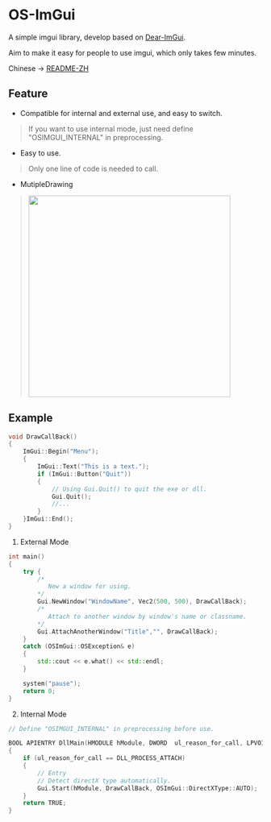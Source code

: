 # OS-ImGui
A simple imgui library, develop based on [Dear-ImGui](https://github.com/ocornut/imgui).

Aim to make it easy for people to use imgui, which only takes few minutes.

Chinese -> [README-ZH](https://github.com/TKazer/OS-ImGui/blob/master/README-ZH.md)

## Feature
* Compatible for internal and external use, and easy to switch.
> If you want to use internal mode, just need define "OSIMGUI_INTERNAL" in preprocessing.

* Easy to use.
> Only one line of code is needed to call.

* MutipleDrawing
><img src = "https://github.com/TKazer/OS-ImGui/blob/master/Image/WindowImage.png" width = 400/>

## Example

~~~ c++
void DrawCallBack()
{
	ImGui::Begin("Menu");
	{
		ImGui::Text("This is a text.");
		if (ImGui::Button("Quit"))
		{
			// Using Gui.Quit() to quit the exe or dll.
			Gui.Quit();
			//...
		}
	}ImGui::End();
}
~~~

1. External Mode
~~~ c++
int main()
{
	try {
		/*
		   New a window for using.
		*/
		Gui.NewWindow("WindowName", Vec2(500, 500), DrawCallBack);
		/*
		   Attach to another window by window's name or classname.
		*/
		Gui.AttachAnotherWindow("Title","", DrawCallBack);
	}
	catch (OSImGui::OSException& e)
	{
		std::cout << e.what() << std::endl;
	}

	system("pause");
	return 0;
}
~~~

2. Internal Mode
~~~c++
// Define "OSIMGUI_INTERNAL" in preprocessing before use.

BOOL APIENTRY DllMain(HMODULE hModule, DWORD  ul_reason_for_call, LPVOID lpReserved)
{
	if (ul_reason_for_call == DLL_PROCESS_ATTACH)
	{
		// Entry
		// Detect directX type automatically.
		Gui.Start(hModule, DrawCallBack, OSImGui::DirectXType::AUTO);
	}
	return TRUE;
}
~~~


